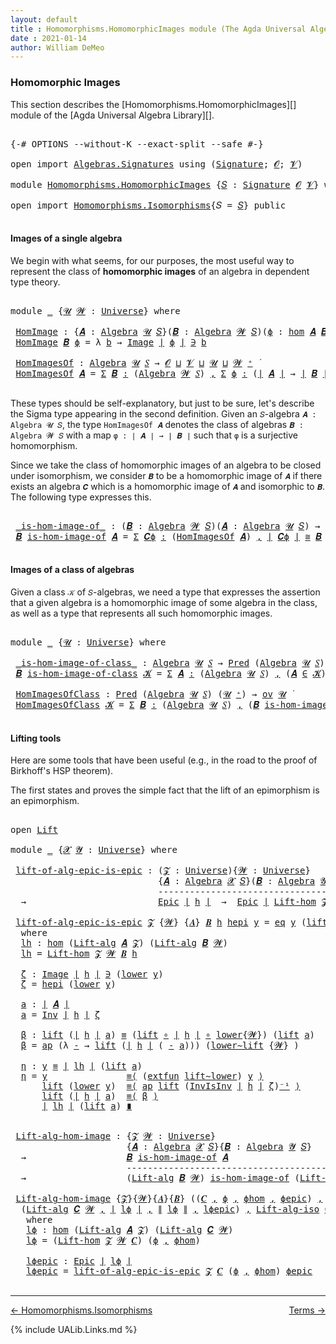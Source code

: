 ```yaml
---
layout: default
title : Homomorphisms.HomomorphicImages module (The Agda Universal Algebra Library)
date : 2021-01-14
author: William DeMeo
---
```


### <a id="homomorphic-images">Homomorphic Images</a>

This section describes the [Homomorphisms.HomomorphicImages][] module of the [Agda Universal Algebra Library][].

<pre class="Agda">

<a id="333" class="Symbol">{-#</a> <a id="337" class="Keyword">OPTIONS</a> <a id="345" class="Pragma">--without-K</a> <a id="357" class="Pragma">--exact-split</a> <a id="371" class="Pragma">--safe</a> <a id="378" class="Symbol">#-}</a>

<a id="383" class="Keyword">open</a> <a id="388" class="Keyword">import</a> <a id="395" href="Algebras.Signatures.html" class="Module">Algebras.Signatures</a> <a id="415" class="Keyword">using</a> <a id="421" class="Symbol">(</a><a id="422" href="Algebras.Signatures.html#1238" class="Function">Signature</a><a id="431" class="Symbol">;</a> <a id="433" href="Overture.Preliminaries.html#8157" class="Generalizable">𝓞</a><a id="434" class="Symbol">;</a> <a id="436" href="Universes.html#262" class="Generalizable">𝓥</a><a id="437" class="Symbol">)</a>

<a id="440" class="Keyword">module</a> <a id="447" href="Homomorphisms.HomomorphicImages.html" class="Module">Homomorphisms.HomomorphicImages</a> <a id="479" class="Symbol">{</a><a id="480" href="Homomorphisms.HomomorphicImages.html#480" class="Bound">𝑆</a> <a id="482" class="Symbol">:</a> <a id="484" href="Algebras.Signatures.html#1238" class="Function">Signature</a> <a id="494" href="Overture.Preliminaries.html#8157" class="Generalizable">𝓞</a> <a id="496" href="Universes.html#262" class="Generalizable">𝓥</a><a id="497" class="Symbol">}</a> <a id="499" class="Keyword">where</a>

<a id="506" class="Keyword">open</a> <a id="511" class="Keyword">import</a> <a id="518" href="Homomorphisms.Isomorphisms.html" class="Module">Homomorphisms.Isomorphisms</a><a id="544" class="Symbol">{</a><a id="545" class="Argument">𝑆</a> <a id="547" class="Symbol">=</a> <a id="549" href="Homomorphisms.HomomorphicImages.html#480" class="Bound">𝑆</a><a id="550" class="Symbol">}</a> <a id="552" class="Keyword">public</a>

</pre>


#### <a id="images-of-a-single-algebra">Images of a single algebra</a>

We begin with what seems, for our purposes, the most useful way to represent the class of **homomorphic images** of an algebra in dependent type theory.

<pre class="Agda">

<a id="813" class="Keyword">module</a> <a id="820" href="Homomorphisms.HomomorphicImages.html#820" class="Module">_</a> <a id="822" class="Symbol">{</a><a id="823" href="Homomorphisms.HomomorphicImages.html#823" class="Bound">𝓤</a> <a id="825" href="Homomorphisms.HomomorphicImages.html#825" class="Bound">𝓦</a> <a id="827" class="Symbol">:</a> <a id="829" href="Agda.Primitive.html#423" class="Function">Universe</a><a id="837" class="Symbol">}</a> <a id="839" class="Keyword">where</a>

 <a id="847" href="Homomorphisms.HomomorphicImages.html#847" class="Function">HomImage</a> <a id="856" class="Symbol">:</a> <a id="858" class="Symbol">{</a><a id="859" href="Homomorphisms.HomomorphicImages.html#859" class="Bound">𝑨</a> <a id="861" class="Symbol">:</a> <a id="863" href="Algebras.Algebras.html#844" class="Function">Algebra</a> <a id="871" href="Homomorphisms.HomomorphicImages.html#823" class="Bound">𝓤</a> <a id="873" href="Homomorphisms.HomomorphicImages.html#480" class="Bound">𝑆</a><a id="874" class="Symbol">}(</a><a id="876" href="Homomorphisms.HomomorphicImages.html#876" class="Bound">𝑩</a> <a id="878" class="Symbol">:</a> <a id="880" href="Algebras.Algebras.html#844" class="Function">Algebra</a> <a id="888" href="Homomorphisms.HomomorphicImages.html#825" class="Bound">𝓦</a> <a id="890" href="Homomorphisms.HomomorphicImages.html#480" class="Bound">𝑆</a><a id="891" class="Symbol">)(</a><a id="893" href="Homomorphisms.HomomorphicImages.html#893" class="Bound">ϕ</a> <a id="895" class="Symbol">:</a> <a id="897" href="Homomorphisms.Basic.html#2004" class="Function">hom</a> <a id="901" href="Homomorphisms.HomomorphicImages.html#859" class="Bound">𝑨</a> <a id="903" href="Homomorphisms.HomomorphicImages.html#876" class="Bound">𝑩</a><a id="904" class="Symbol">)</a> <a id="906" class="Symbol">→</a> <a id="908" href="Overture.Preliminaries.html#13832" class="Function Operator">∣</a> <a id="910" href="Homomorphisms.HomomorphicImages.html#876" class="Bound">𝑩</a> <a id="912" href="Overture.Preliminaries.html#13832" class="Function Operator">∣</a> <a id="914" class="Symbol">→</a> <a id="916" href="Homomorphisms.HomomorphicImages.html#823" class="Bound">𝓤</a> <a id="918" href="Agda.Primitive.html#636" class="Function Operator">⊔</a> <a id="920" href="Homomorphisms.HomomorphicImages.html#825" class="Bound">𝓦</a> <a id="922" href="Universes.html#403" class="Function Operator">̇</a>
 <a id="925" href="Homomorphisms.HomomorphicImages.html#847" class="Function">HomImage</a> <a id="934" href="Homomorphisms.HomomorphicImages.html#934" class="Bound">𝑩</a> <a id="936" href="Homomorphisms.HomomorphicImages.html#936" class="Bound">ϕ</a> <a id="938" class="Symbol">=</a> <a id="940" class="Symbol">λ</a> <a id="942" href="Homomorphisms.HomomorphicImages.html#942" class="Bound">b</a> <a id="944" class="Symbol">→</a> <a id="946" href="Overture.Inverses.html#674" class="Datatype Operator">Image</a> <a id="952" href="Overture.Preliminaries.html#13832" class="Function Operator">∣</a> <a id="954" href="Homomorphisms.HomomorphicImages.html#936" class="Bound">ϕ</a> <a id="956" href="Overture.Preliminaries.html#13832" class="Function Operator">∣</a> <a id="958" href="Overture.Inverses.html#674" class="Datatype Operator">∋</a> <a id="960" href="Homomorphisms.HomomorphicImages.html#942" class="Bound">b</a>

 <a id="964" href="Homomorphisms.HomomorphicImages.html#964" class="Function">HomImagesOf</a> <a id="976" class="Symbol">:</a> <a id="978" href="Algebras.Algebras.html#844" class="Function">Algebra</a> <a id="986" href="Homomorphisms.HomomorphicImages.html#823" class="Bound">𝓤</a> <a id="988" href="Homomorphisms.HomomorphicImages.html#480" class="Bound">𝑆</a> <a id="990" class="Symbol">→</a> <a id="992" href="Homomorphisms.HomomorphicImages.html#494" class="Bound">𝓞</a> <a id="994" href="Agda.Primitive.html#636" class="Function Operator">⊔</a> <a id="996" href="Homomorphisms.HomomorphicImages.html#496" class="Bound">𝓥</a> <a id="998" href="Agda.Primitive.html#636" class="Function Operator">⊔</a> <a id="1000" href="Homomorphisms.HomomorphicImages.html#823" class="Bound">𝓤</a> <a id="1002" href="Agda.Primitive.html#636" class="Function Operator">⊔</a> <a id="1004" href="Homomorphisms.HomomorphicImages.html#825" class="Bound">𝓦</a> <a id="1006" href="Agda.Primitive.html#606" class="Function Operator">⁺</a> <a id="1008" href="Universes.html#403" class="Function Operator">̇</a>
 <a id="1011" href="Homomorphisms.HomomorphicImages.html#964" class="Function">HomImagesOf</a> <a id="1023" href="Homomorphisms.HomomorphicImages.html#1023" class="Bound">𝑨</a> <a id="1025" class="Symbol">=</a> <a id="1027" href="MGS-MLTT.html#3074" class="Function">Σ</a> <a id="1029" href="Homomorphisms.HomomorphicImages.html#1029" class="Bound">𝑩</a> <a id="1031" href="MGS-MLTT.html#3074" class="Function">꞉</a> <a id="1033" class="Symbol">(</a><a id="1034" href="Algebras.Algebras.html#844" class="Function">Algebra</a> <a id="1042" href="Homomorphisms.HomomorphicImages.html#825" class="Bound">𝓦</a> <a id="1044" href="Homomorphisms.HomomorphicImages.html#480" class="Bound">𝑆</a><a id="1045" class="Symbol">)</a> <a id="1047" href="MGS-MLTT.html#3074" class="Function">,</a> <a id="1049" href="MGS-MLTT.html#3074" class="Function">Σ</a> <a id="1051" href="Homomorphisms.HomomorphicImages.html#1051" class="Bound">ϕ</a> <a id="1053" href="MGS-MLTT.html#3074" class="Function">꞉</a> <a id="1055" class="Symbol">(</a><a id="1056" href="Overture.Preliminaries.html#13832" class="Function Operator">∣</a> <a id="1058" href="Homomorphisms.HomomorphicImages.html#1023" class="Bound">𝑨</a> <a id="1060" href="Overture.Preliminaries.html#13832" class="Function Operator">∣</a> <a id="1062" class="Symbol">→</a> <a id="1064" href="Overture.Preliminaries.html#13832" class="Function Operator">∣</a> <a id="1066" href="Homomorphisms.HomomorphicImages.html#1029" class="Bound">𝑩</a> <a id="1068" href="Overture.Preliminaries.html#13832" class="Function Operator">∣</a><a id="1069" class="Symbol">)</a> <a id="1071" href="MGS-MLTT.html#3074" class="Function">,</a> <a id="1073" href="Homomorphisms.Basic.html#1899" class="Function">is-homomorphism</a> <a id="1089" href="Homomorphisms.HomomorphicImages.html#1023" class="Bound">𝑨</a> <a id="1091" href="Homomorphisms.HomomorphicImages.html#1029" class="Bound">𝑩</a> <a id="1093" href="Homomorphisms.HomomorphicImages.html#1051" class="Bound">ϕ</a> <a id="1095" href="MGS-MLTT.html#3515" class="Function Operator">×</a> <a id="1097" href="Overture.Inverses.html#2003" class="Function">Epic</a> <a id="1102" href="Homomorphisms.HomomorphicImages.html#1051" class="Bound">ϕ</a>

</pre>

These types should be self-explanatory, but just to be sure, let's describe the Sigma type appearing in the second definition. Given an `𝑆`-algebra `𝑨 : Algebra 𝓤 𝑆`, the type `HomImagesOf 𝑨` denotes the class of algebras `𝑩 : Algebra 𝓦 𝑆` with a map `φ : ∣ 𝑨 ∣ → ∣ 𝑩 ∣` such that `φ` is a surjective homomorphism.

Since we take the class of homomorphic images of an algebra to be closed under isomorphism, we consider `𝑩` to be a homomorphic image of `𝑨` if there exists an algebra `𝑪` which is a homomorphic image of `𝑨` and isomorphic to `𝑩`. The following type expresses this.

<pre class="Agda">

 <a id="1715" href="Homomorphisms.HomomorphicImages.html#1715" class="Function Operator">_is-hom-image-of_</a> <a id="1733" class="Symbol">:</a> <a id="1735" class="Symbol">(</a><a id="1736" href="Homomorphisms.HomomorphicImages.html#1736" class="Bound">𝑩</a> <a id="1738" class="Symbol">:</a> <a id="1740" href="Algebras.Algebras.html#844" class="Function">Algebra</a> <a id="1748" href="Homomorphisms.HomomorphicImages.html#825" class="Bound">𝓦</a> <a id="1750" href="Homomorphisms.HomomorphicImages.html#480" class="Bound">𝑆</a><a id="1751" class="Symbol">)(</a><a id="1753" href="Homomorphisms.HomomorphicImages.html#1753" class="Bound">𝑨</a> <a id="1755" class="Symbol">:</a> <a id="1757" href="Algebras.Algebras.html#844" class="Function">Algebra</a> <a id="1765" href="Homomorphisms.HomomorphicImages.html#823" class="Bound">𝓤</a> <a id="1767" href="Homomorphisms.HomomorphicImages.html#480" class="Bound">𝑆</a><a id="1768" class="Symbol">)</a> <a id="1770" class="Symbol">→</a> <a id="1772" href="Algebras.Products.html#2231" class="Function">ov</a> <a id="1775" href="Homomorphisms.HomomorphicImages.html#825" class="Bound">𝓦</a> <a id="1777" href="Agda.Primitive.html#636" class="Function Operator">⊔</a> <a id="1779" href="Homomorphisms.HomomorphicImages.html#823" class="Bound">𝓤</a> <a id="1781" href="Universes.html#403" class="Function Operator">̇</a>
 <a id="1784" href="Homomorphisms.HomomorphicImages.html#1784" class="Bound">𝑩</a> <a id="1786" href="Homomorphisms.HomomorphicImages.html#1715" class="Function Operator">is-hom-image-of</a> <a id="1802" href="Homomorphisms.HomomorphicImages.html#1802" class="Bound">𝑨</a> <a id="1804" class="Symbol">=</a> <a id="1806" href="MGS-MLTT.html#3074" class="Function">Σ</a> <a id="1808" href="Homomorphisms.HomomorphicImages.html#1808" class="Bound">𝑪ϕ</a> <a id="1811" href="MGS-MLTT.html#3074" class="Function">꞉</a> <a id="1813" class="Symbol">(</a><a id="1814" href="Homomorphisms.HomomorphicImages.html#964" class="Function">HomImagesOf</a> <a id="1826" href="Homomorphisms.HomomorphicImages.html#1802" class="Bound">𝑨</a><a id="1827" class="Symbol">)</a> <a id="1829" href="MGS-MLTT.html#3074" class="Function">,</a> <a id="1831" href="Overture.Preliminaries.html#13832" class="Function Operator">∣</a> <a id="1833" href="Homomorphisms.HomomorphicImages.html#1808" class="Bound">𝑪ϕ</a> <a id="1836" href="Overture.Preliminaries.html#13832" class="Function Operator">∣</a> <a id="1838" href="Homomorphisms.Isomorphisms.html#961" class="Function Operator">≅</a> <a id="1840" href="Homomorphisms.HomomorphicImages.html#1784" class="Bound">𝑩</a>

</pre>


#### <a id="images-of-a-class-of-algebras">Images of a class of algebras</a>

Given a class `𝒦` of `𝑆`-algebras, we need a type that expresses the assertion that a given algebra is a homomorphic image of some algebra in the class, as well as a type that represents all such homomorphic images.

<pre class="Agda">

<a id="2165" class="Keyword">module</a> <a id="2172" href="Homomorphisms.HomomorphicImages.html#2172" class="Module">_</a> <a id="2174" class="Symbol">{</a><a id="2175" href="Homomorphisms.HomomorphicImages.html#2175" class="Bound">𝓤</a> <a id="2177" class="Symbol">:</a> <a id="2179" href="Agda.Primitive.html#423" class="Function">Universe</a><a id="2187" class="Symbol">}</a> <a id="2189" class="Keyword">where</a>

 <a id="2197" href="Homomorphisms.HomomorphicImages.html#2197" class="Function Operator">_is-hom-image-of-class_</a> <a id="2221" class="Symbol">:</a> <a id="2223" href="Algebras.Algebras.html#844" class="Function">Algebra</a> <a id="2231" href="Homomorphisms.HomomorphicImages.html#2175" class="Bound">𝓤</a> <a id="2233" href="Homomorphisms.HomomorphicImages.html#480" class="Bound">𝑆</a> <a id="2235" class="Symbol">→</a> <a id="2237" href="Relations.Discrete.html#1534" class="Function">Pred</a> <a id="2242" class="Symbol">(</a><a id="2243" href="Algebras.Algebras.html#844" class="Function">Algebra</a> <a id="2251" href="Homomorphisms.HomomorphicImages.html#2175" class="Bound">𝓤</a> <a id="2253" href="Homomorphisms.HomomorphicImages.html#480" class="Bound">𝑆</a><a id="2254" class="Symbol">)(</a><a id="2256" href="Homomorphisms.HomomorphicImages.html#2175" class="Bound">𝓤</a> <a id="2258" href="Agda.Primitive.html#606" class="Function Operator">⁺</a><a id="2259" class="Symbol">)</a> <a id="2261" class="Symbol">→</a> <a id="2263" href="Algebras.Products.html#2231" class="Function">ov</a> <a id="2266" href="Homomorphisms.HomomorphicImages.html#2175" class="Bound">𝓤</a> <a id="2268" href="Universes.html#403" class="Function Operator">̇</a>
 <a id="2271" href="Homomorphisms.HomomorphicImages.html#2271" class="Bound">𝑩</a> <a id="2273" href="Homomorphisms.HomomorphicImages.html#2197" class="Function Operator">is-hom-image-of-class</a> <a id="2295" href="Homomorphisms.HomomorphicImages.html#2295" class="Bound">𝓚</a> <a id="2297" class="Symbol">=</a> <a id="2299" href="MGS-MLTT.html#3074" class="Function">Σ</a> <a id="2301" href="Homomorphisms.HomomorphicImages.html#2301" class="Bound">𝑨</a> <a id="2303" href="MGS-MLTT.html#3074" class="Function">꞉</a> <a id="2305" class="Symbol">(</a><a id="2306" href="Algebras.Algebras.html#844" class="Function">Algebra</a> <a id="2314" href="Homomorphisms.HomomorphicImages.html#2175" class="Bound">𝓤</a> <a id="2316" href="Homomorphisms.HomomorphicImages.html#480" class="Bound">𝑆</a><a id="2317" class="Symbol">)</a> <a id="2319" href="MGS-MLTT.html#3074" class="Function">,</a> <a id="2321" class="Symbol">(</a><a id="2322" href="Homomorphisms.HomomorphicImages.html#2301" class="Bound">𝑨</a> <a id="2324" href="Relations.Discrete.html#2402" class="Function Operator">∈</a> <a id="2326" href="Homomorphisms.HomomorphicImages.html#2295" class="Bound">𝓚</a><a id="2327" class="Symbol">)</a> <a id="2329" href="MGS-MLTT.html#3515" class="Function Operator">×</a> <a id="2331" class="Symbol">(</a><a id="2332" href="Homomorphisms.HomomorphicImages.html#2271" class="Bound">𝑩</a> <a id="2334" href="Homomorphisms.HomomorphicImages.html#1715" class="Function Operator">is-hom-image-of</a> <a id="2350" href="Homomorphisms.HomomorphicImages.html#2301" class="Bound">𝑨</a><a id="2351" class="Symbol">)</a>

 <a id="2355" href="Homomorphisms.HomomorphicImages.html#2355" class="Function">HomImagesOfClass</a> <a id="2372" class="Symbol">:</a> <a id="2374" href="Relations.Discrete.html#1534" class="Function">Pred</a> <a id="2379" class="Symbol">(</a><a id="2380" href="Algebras.Algebras.html#844" class="Function">Algebra</a> <a id="2388" href="Homomorphisms.HomomorphicImages.html#2175" class="Bound">𝓤</a> <a id="2390" href="Homomorphisms.HomomorphicImages.html#480" class="Bound">𝑆</a><a id="2391" class="Symbol">)</a> <a id="2393" class="Symbol">(</a><a id="2394" href="Homomorphisms.HomomorphicImages.html#2175" class="Bound">𝓤</a> <a id="2396" href="Agda.Primitive.html#606" class="Function Operator">⁺</a><a id="2397" class="Symbol">)</a> <a id="2399" class="Symbol">→</a> <a id="2401" href="Algebras.Products.html#2231" class="Function">ov</a> <a id="2404" href="Homomorphisms.HomomorphicImages.html#2175" class="Bound">𝓤</a> <a id="2406" href="Universes.html#403" class="Function Operator">̇</a>
 <a id="2409" href="Homomorphisms.HomomorphicImages.html#2355" class="Function">HomImagesOfClass</a> <a id="2426" href="Homomorphisms.HomomorphicImages.html#2426" class="Bound">𝓚</a> <a id="2428" class="Symbol">=</a> <a id="2430" href="MGS-MLTT.html#3074" class="Function">Σ</a> <a id="2432" href="Homomorphisms.HomomorphicImages.html#2432" class="Bound">𝑩</a> <a id="2434" href="MGS-MLTT.html#3074" class="Function">꞉</a> <a id="2436" class="Symbol">(</a><a id="2437" href="Algebras.Algebras.html#844" class="Function">Algebra</a> <a id="2445" href="Homomorphisms.HomomorphicImages.html#2175" class="Bound">𝓤</a> <a id="2447" href="Homomorphisms.HomomorphicImages.html#480" class="Bound">𝑆</a><a id="2448" class="Symbol">)</a> <a id="2450" href="MGS-MLTT.html#3074" class="Function">,</a> <a id="2452" class="Symbol">(</a><a id="2453" href="Homomorphisms.HomomorphicImages.html#2432" class="Bound">𝑩</a> <a id="2455" href="Homomorphisms.HomomorphicImages.html#2197" class="Function Operator">is-hom-image-of-class</a> <a id="2477" href="Homomorphisms.HomomorphicImages.html#2426" class="Bound">𝓚</a><a id="2478" class="Symbol">)</a>

</pre>



#### <a id="lifting-tools">Lifting tools</a>

Here are some tools that have been useful (e.g., in the road to the proof of Birkhoff's HSP theorem).

The first states and proves the simple fact that the lift of an epimorphism is an epimorphism.

<pre class="Agda">

<a id="2754" class="Keyword">open</a> <a id="2759" href="Overture.Lifts.html#2467" class="Module">Lift</a>

<a id="2765" class="Keyword">module</a> <a id="2772" href="Homomorphisms.HomomorphicImages.html#2772" class="Module">_</a> <a id="2774" class="Symbol">{</a><a id="2775" href="Homomorphisms.HomomorphicImages.html#2775" class="Bound">𝓧</a> <a id="2777" href="Homomorphisms.HomomorphicImages.html#2777" class="Bound">𝓨</a> <a id="2779" class="Symbol">:</a> <a id="2781" href="Agda.Primitive.html#423" class="Function">Universe</a><a id="2789" class="Symbol">}</a> <a id="2791" class="Keyword">where</a>

 <a id="2799" href="Homomorphisms.HomomorphicImages.html#2799" class="Function">lift-of-alg-epic-is-epic</a> <a id="2824" class="Symbol">:</a> <a id="2826" class="Symbol">(</a><a id="2827" href="Homomorphisms.HomomorphicImages.html#2827" class="Bound">𝓩</a> <a id="2829" class="Symbol">:</a> <a id="2831" href="Agda.Primitive.html#423" class="Function">Universe</a><a id="2839" class="Symbol">){</a><a id="2841" href="Homomorphisms.HomomorphicImages.html#2841" class="Bound">𝓦</a> <a id="2843" class="Symbol">:</a> <a id="2845" href="Agda.Primitive.html#423" class="Function">Universe</a><a id="2853" class="Symbol">}</a>
                            <a id="2883" class="Symbol">{</a><a id="2884" href="Homomorphisms.HomomorphicImages.html#2884" class="Bound">𝑨</a> <a id="2886" class="Symbol">:</a> <a id="2888" href="Algebras.Algebras.html#844" class="Function">Algebra</a> <a id="2896" href="Homomorphisms.HomomorphicImages.html#2775" class="Bound">𝓧</a> <a id="2898" href="Homomorphisms.HomomorphicImages.html#480" class="Bound">𝑆</a><a id="2899" class="Symbol">}(</a><a id="2901" href="Homomorphisms.HomomorphicImages.html#2901" class="Bound">𝑩</a> <a id="2903" class="Symbol">:</a> <a id="2905" href="Algebras.Algebras.html#844" class="Function">Algebra</a> <a id="2913" href="Homomorphisms.HomomorphicImages.html#2777" class="Bound">𝓨</a> <a id="2915" href="Homomorphisms.HomomorphicImages.html#480" class="Bound">𝑆</a><a id="2916" class="Symbol">)(</a><a id="2918" href="Homomorphisms.HomomorphicImages.html#2918" class="Bound">h</a> <a id="2920" class="Symbol">:</a> <a id="2922" href="Homomorphisms.Basic.html#2004" class="Function">hom</a> <a id="2926" href="Homomorphisms.HomomorphicImages.html#2884" class="Bound">𝑨</a> <a id="2928" href="Homomorphisms.HomomorphicImages.html#2901" class="Bound">𝑩</a><a id="2929" class="Symbol">)</a>
                            <a id="2959" class="Comment">-----------------------------------------------</a>
  <a id="3009" class="Symbol">→</a>                         <a id="3035" href="Overture.Inverses.html#2003" class="Function">Epic</a> <a id="3040" href="Overture.Preliminaries.html#13832" class="Function Operator">∣</a> <a id="3042" href="Homomorphisms.HomomorphicImages.html#2918" class="Bound">h</a> <a id="3044" href="Overture.Preliminaries.html#13832" class="Function Operator">∣</a>  <a id="3047" class="Symbol">→</a>  <a id="3050" href="Overture.Inverses.html#2003" class="Function">Epic</a> <a id="3055" href="Overture.Preliminaries.html#13832" class="Function Operator">∣</a> <a id="3057" href="Homomorphisms.Isomorphisms.html#2879" class="Function">Lift-hom</a> <a id="3066" href="Homomorphisms.HomomorphicImages.html#2827" class="Bound">𝓩</a> <a id="3068" href="Homomorphisms.HomomorphicImages.html#2841" class="Bound">𝓦</a> <a id="3070" href="Homomorphisms.HomomorphicImages.html#2901" class="Bound">𝑩</a> <a id="3072" href="Homomorphisms.HomomorphicImages.html#2918" class="Bound">h</a> <a id="3074" href="Overture.Preliminaries.html#13832" class="Function Operator">∣</a>

 <a id="3078" href="Homomorphisms.HomomorphicImages.html#2799" class="Function">lift-of-alg-epic-is-epic</a> <a id="3103" href="Homomorphisms.HomomorphicImages.html#3103" class="Bound">𝓩</a> <a id="3105" class="Symbol">{</a><a id="3106" href="Homomorphisms.HomomorphicImages.html#3106" class="Bound">𝓦</a><a id="3107" class="Symbol">}</a> <a id="3109" class="Symbol">{</a><a id="3110" href="Homomorphisms.HomomorphicImages.html#3110" class="Bound">𝑨</a><a id="3111" class="Symbol">}</a> <a id="3113" href="Homomorphisms.HomomorphicImages.html#3113" class="Bound">𝑩</a> <a id="3115" href="Homomorphisms.HomomorphicImages.html#3115" class="Bound">h</a> <a id="3117" href="Homomorphisms.HomomorphicImages.html#3117" class="Bound">hepi</a> <a id="3122" href="Homomorphisms.HomomorphicImages.html#3122" class="Bound">y</a> <a id="3124" class="Symbol">=</a> <a id="3126" href="Overture.Inverses.html#750" class="InductiveConstructor">eq</a> <a id="3129" href="Homomorphisms.HomomorphicImages.html#3122" class="Bound">y</a> <a id="3131" class="Symbol">(</a><a id="3132" href="Overture.Lifts.html#2529" class="InductiveConstructor">lift</a> <a id="3137" href="Homomorphisms.HomomorphicImages.html#3270" class="Function">a</a><a id="3138" class="Symbol">)</a> <a id="3140" href="Homomorphisms.HomomorphicImages.html#3415" class="Function">η</a>
  <a id="3144" class="Keyword">where</a>
  <a id="3152" href="Homomorphisms.HomomorphicImages.html#3152" class="Function">lh</a> <a id="3155" class="Symbol">:</a> <a id="3157" href="Homomorphisms.Basic.html#2004" class="Function">hom</a> <a id="3161" class="Symbol">(</a><a id="3162" href="Algebras.Algebras.html#4135" class="Function">Lift-alg</a> <a id="3171" href="Homomorphisms.HomomorphicImages.html#3110" class="Bound">𝑨</a> <a id="3173" href="Homomorphisms.HomomorphicImages.html#3103" class="Bound">𝓩</a><a id="3174" class="Symbol">)</a> <a id="3176" class="Symbol">(</a><a id="3177" href="Algebras.Algebras.html#4135" class="Function">Lift-alg</a> <a id="3186" href="Homomorphisms.HomomorphicImages.html#3113" class="Bound">𝑩</a> <a id="3188" href="Homomorphisms.HomomorphicImages.html#3106" class="Bound">𝓦</a><a id="3189" class="Symbol">)</a>
  <a id="3193" href="Homomorphisms.HomomorphicImages.html#3152" class="Function">lh</a> <a id="3196" class="Symbol">=</a> <a id="3198" href="Homomorphisms.Isomorphisms.html#2879" class="Function">Lift-hom</a> <a id="3207" href="Homomorphisms.HomomorphicImages.html#3103" class="Bound">𝓩</a> <a id="3209" href="Homomorphisms.HomomorphicImages.html#3106" class="Bound">𝓦</a> <a id="3211" href="Homomorphisms.HomomorphicImages.html#3113" class="Bound">𝑩</a> <a id="3213" href="Homomorphisms.HomomorphicImages.html#3115" class="Bound">h</a>

  <a id="3218" href="Homomorphisms.HomomorphicImages.html#3218" class="Function">ζ</a> <a id="3220" class="Symbol">:</a> <a id="3222" href="Overture.Inverses.html#674" class="Datatype Operator">Image</a> <a id="3228" href="Overture.Preliminaries.html#13832" class="Function Operator">∣</a> <a id="3230" href="Homomorphisms.HomomorphicImages.html#3115" class="Bound">h</a> <a id="3232" href="Overture.Preliminaries.html#13832" class="Function Operator">∣</a> <a id="3234" href="Overture.Inverses.html#674" class="Datatype Operator">∋</a> <a id="3236" class="Symbol">(</a><a id="3237" href="Overture.Lifts.html#2541" class="Field">lower</a> <a id="3243" href="Homomorphisms.HomomorphicImages.html#3122" class="Bound">y</a><a id="3244" class="Symbol">)</a>
  <a id="3248" href="Homomorphisms.HomomorphicImages.html#3218" class="Function">ζ</a> <a id="3250" class="Symbol">=</a> <a id="3252" href="Homomorphisms.HomomorphicImages.html#3117" class="Bound">hepi</a> <a id="3257" class="Symbol">(</a><a id="3258" href="Overture.Lifts.html#2541" class="Field">lower</a> <a id="3264" href="Homomorphisms.HomomorphicImages.html#3122" class="Bound">y</a><a id="3265" class="Symbol">)</a>

  <a id="3270" href="Homomorphisms.HomomorphicImages.html#3270" class="Function">a</a> <a id="3272" class="Symbol">:</a> <a id="3274" href="Overture.Preliminaries.html#13832" class="Function Operator">∣</a> <a id="3276" href="Homomorphisms.HomomorphicImages.html#3110" class="Bound">𝑨</a> <a id="3278" href="Overture.Preliminaries.html#13832" class="Function Operator">∣</a>
  <a id="3282" href="Homomorphisms.HomomorphicImages.html#3270" class="Function">a</a> <a id="3284" class="Symbol">=</a> <a id="3286" href="Overture.Inverses.html#1486" class="Function">Inv</a> <a id="3290" href="Overture.Preliminaries.html#13832" class="Function Operator">∣</a> <a id="3292" href="Homomorphisms.HomomorphicImages.html#3115" class="Bound">h</a> <a id="3294" href="Overture.Preliminaries.html#13832" class="Function Operator">∣</a> <a id="3296" href="Homomorphisms.HomomorphicImages.html#3218" class="Function">ζ</a>

  <a id="3301" href="Homomorphisms.HomomorphicImages.html#3301" class="Function">β</a> <a id="3303" class="Symbol">:</a> <a id="3305" href="Overture.Lifts.html#2529" class="InductiveConstructor">lift</a> <a id="3310" class="Symbol">(</a><a id="3311" href="Overture.Preliminaries.html#13832" class="Function Operator">∣</a> <a id="3313" href="Homomorphisms.HomomorphicImages.html#3115" class="Bound">h</a> <a id="3315" href="Overture.Preliminaries.html#13832" class="Function Operator">∣</a> <a id="3317" href="Homomorphisms.HomomorphicImages.html#3270" class="Function">a</a><a id="3318" class="Symbol">)</a> <a id="3320" href="Overture.Equality.html#2388" class="Datatype Operator">≡</a> <a id="3322" class="Symbol">(</a><a id="3323" href="Overture.Lifts.html#2529" class="InductiveConstructor">lift</a> <a id="3328" href="MGS-MLTT.html#3813" class="Function Operator">∘</a> <a id="3330" href="Overture.Preliminaries.html#13832" class="Function Operator">∣</a> <a id="3332" href="Homomorphisms.HomomorphicImages.html#3115" class="Bound">h</a> <a id="3334" href="Overture.Preliminaries.html#13832" class="Function Operator">∣</a> <a id="3336" href="MGS-MLTT.html#3813" class="Function Operator">∘</a> <a id="3338" href="Overture.Lifts.html#2541" class="Field">lower</a><a id="3343" class="Symbol">{</a><a id="3344" href="Homomorphisms.HomomorphicImages.html#3106" class="Bound">𝓦</a><a id="3345" class="Symbol">})</a> <a id="3348" class="Symbol">(</a><a id="3349" href="Overture.Lifts.html#2529" class="InductiveConstructor">lift</a> <a id="3354" href="Homomorphisms.HomomorphicImages.html#3270" class="Function">a</a><a id="3355" class="Symbol">)</a>
  <a id="3359" href="Homomorphisms.HomomorphicImages.html#3301" class="Function">β</a> <a id="3361" class="Symbol">=</a> <a id="3363" href="MGS-MLTT.html#6613" class="Function">ap</a> <a id="3366" class="Symbol">(λ</a> <a id="3369" href="Homomorphisms.HomomorphicImages.html#3369" class="Bound">-</a> <a id="3371" class="Symbol">→</a> <a id="3373" href="Overture.Lifts.html#2529" class="InductiveConstructor">lift</a> <a id="3378" class="Symbol">(</a><a id="3379" href="Overture.Preliminaries.html#13832" class="Function Operator">∣</a> <a id="3381" href="Homomorphisms.HomomorphicImages.html#3115" class="Bound">h</a> <a id="3383" href="Overture.Preliminaries.html#13832" class="Function Operator">∣</a> <a id="3385" class="Symbol">(</a> <a id="3387" href="Homomorphisms.HomomorphicImages.html#3369" class="Bound">-</a> <a id="3389" href="Homomorphisms.HomomorphicImages.html#3270" class="Function">a</a><a id="3390" class="Symbol">)))</a> <a id="3394" class="Symbol">(</a><a id="3395" href="Overture.Lifts.html#3079" class="Function">lower∼lift</a> <a id="3406" class="Symbol">{</a><a id="3407" href="Homomorphisms.HomomorphicImages.html#3106" class="Bound">𝓦</a><a id="3408" class="Symbol">}</a> <a id="3410" class="Symbol">)</a>

  <a id="3415" href="Homomorphisms.HomomorphicImages.html#3415" class="Function">η</a> <a id="3417" class="Symbol">:</a> <a id="3419" href="Homomorphisms.HomomorphicImages.html#3122" class="Bound">y</a> <a id="3421" href="Overture.Equality.html#2388" class="Datatype Operator">≡</a> <a id="3423" href="Overture.Preliminaries.html#13832" class="Function Operator">∣</a> <a id="3425" href="Homomorphisms.HomomorphicImages.html#3152" class="Function">lh</a> <a id="3428" href="Overture.Preliminaries.html#13832" class="Function Operator">∣</a> <a id="3430" class="Symbol">(</a><a id="3431" href="Overture.Lifts.html#2529" class="InductiveConstructor">lift</a> <a id="3436" href="Homomorphisms.HomomorphicImages.html#3270" class="Function">a</a><a id="3437" class="Symbol">)</a>
  <a id="3441" href="Homomorphisms.HomomorphicImages.html#3415" class="Function">η</a> <a id="3443" class="Symbol">=</a> <a id="3445" href="Homomorphisms.HomomorphicImages.html#3122" class="Bound">y</a>               <a id="3461" href="MGS-MLTT.html#5997" class="Function Operator">≡⟨</a> <a id="3464" class="Symbol">(</a><a id="3465" href="Overture.Extensionality.html#6472" class="Function">extfun</a> <a id="3472" href="Overture.Lifts.html#2989" class="Function">lift∼lower</a><a id="3482" class="Symbol">)</a> <a id="3484" href="Homomorphisms.HomomorphicImages.html#3122" class="Bound">y</a> <a id="3486" href="MGS-MLTT.html#5997" class="Function Operator">⟩</a>
      <a id="3494" href="Overture.Lifts.html#2529" class="InductiveConstructor">lift</a> <a id="3499" class="Symbol">(</a><a id="3500" href="Overture.Lifts.html#2541" class="Field">lower</a> <a id="3506" href="Homomorphisms.HomomorphicImages.html#3122" class="Bound">y</a><a id="3507" class="Symbol">)</a>  <a id="3510" href="MGS-MLTT.html#5997" class="Function Operator">≡⟨</a> <a id="3513" href="MGS-MLTT.html#6613" class="Function">ap</a> <a id="3516" href="Overture.Lifts.html#2529" class="InductiveConstructor">lift</a> <a id="3521" class="Symbol">(</a><a id="3522" href="Overture.Inverses.html#1678" class="Function">InvIsInv</a> <a id="3531" href="Overture.Preliminaries.html#13832" class="Function Operator">∣</a> <a id="3533" href="Homomorphisms.HomomorphicImages.html#3115" class="Bound">h</a> <a id="3535" href="Overture.Preliminaries.html#13832" class="Function Operator">∣</a> <a id="3537" href="Homomorphisms.HomomorphicImages.html#3218" class="Function">ζ</a><a id="3538" class="Symbol">)</a><a id="3539" href="MGS-MLTT.html#6125" class="Function Operator">⁻¹</a> <a id="3542" href="MGS-MLTT.html#5997" class="Function Operator">⟩</a>
      <a id="3550" href="Overture.Lifts.html#2529" class="InductiveConstructor">lift</a> <a id="3555" class="Symbol">(</a><a id="3556" href="Overture.Preliminaries.html#13832" class="Function Operator">∣</a> <a id="3558" href="Homomorphisms.HomomorphicImages.html#3115" class="Bound">h</a> <a id="3560" href="Overture.Preliminaries.html#13832" class="Function Operator">∣</a> <a id="3562" href="Homomorphisms.HomomorphicImages.html#3270" class="Function">a</a><a id="3563" class="Symbol">)</a>  <a id="3566" href="MGS-MLTT.html#5997" class="Function Operator">≡⟨</a> <a id="3569" href="Homomorphisms.HomomorphicImages.html#3301" class="Function">β</a> <a id="3571" href="MGS-MLTT.html#5997" class="Function Operator">⟩</a>
      <a id="3579" href="Overture.Preliminaries.html#13832" class="Function Operator">∣</a> <a id="3581" href="Homomorphisms.HomomorphicImages.html#3152" class="Function">lh</a> <a id="3584" href="Overture.Preliminaries.html#13832" class="Function Operator">∣</a> <a id="3586" class="Symbol">(</a><a id="3587" href="Overture.Lifts.html#2529" class="InductiveConstructor">lift</a> <a id="3592" href="Homomorphisms.HomomorphicImages.html#3270" class="Function">a</a><a id="3593" class="Symbol">)</a> <a id="3595" href="MGS-MLTT.html#6079" class="Function Operator">∎</a>


 <a id="3600" href="Homomorphisms.HomomorphicImages.html#3600" class="Function">Lift-alg-hom-image</a> <a id="3619" class="Symbol">:</a> <a id="3621" class="Symbol">{</a><a id="3622" href="Homomorphisms.HomomorphicImages.html#3622" class="Bound">𝓩</a> <a id="3624" href="Homomorphisms.HomomorphicImages.html#3624" class="Bound">𝓦</a> <a id="3626" class="Symbol">:</a> <a id="3628" href="Agda.Primitive.html#423" class="Function">Universe</a><a id="3636" class="Symbol">}</a>
                      <a id="3660" class="Symbol">{</a><a id="3661" href="Homomorphisms.HomomorphicImages.html#3661" class="Bound">𝑨</a> <a id="3663" class="Symbol">:</a> <a id="3665" href="Algebras.Algebras.html#844" class="Function">Algebra</a> <a id="3673" href="Homomorphisms.HomomorphicImages.html#2775" class="Bound">𝓧</a> <a id="3675" href="Homomorphisms.HomomorphicImages.html#480" class="Bound">𝑆</a><a id="3676" class="Symbol">}{</a><a id="3678" href="Homomorphisms.HomomorphicImages.html#3678" class="Bound">𝑩</a> <a id="3680" class="Symbol">:</a> <a id="3682" href="Algebras.Algebras.html#844" class="Function">Algebra</a> <a id="3690" href="Homomorphisms.HomomorphicImages.html#2777" class="Bound">𝓨</a> <a id="3692" href="Homomorphisms.HomomorphicImages.html#480" class="Bound">𝑆</a><a id="3693" class="Symbol">}</a>
  <a id="3697" class="Symbol">→</a>                   <a id="3717" href="Homomorphisms.HomomorphicImages.html#3678" class="Bound">𝑩</a> <a id="3719" href="Homomorphisms.HomomorphicImages.html#1715" class="Function Operator">is-hom-image-of</a> <a id="3735" href="Homomorphisms.HomomorphicImages.html#3661" class="Bound">𝑨</a>
                      <a id="3759" class="Comment">-----------------------------------------------</a>
  <a id="3809" class="Symbol">→</a>                   <a id="3829" class="Symbol">(</a><a id="3830" href="Algebras.Algebras.html#4135" class="Function">Lift-alg</a> <a id="3839" href="Homomorphisms.HomomorphicImages.html#3678" class="Bound">𝑩</a> <a id="3841" href="Homomorphisms.HomomorphicImages.html#3624" class="Bound">𝓦</a><a id="3842" class="Symbol">)</a> <a id="3844" href="Homomorphisms.HomomorphicImages.html#1715" class="Function Operator">is-hom-image-of</a> <a id="3860" class="Symbol">(</a><a id="3861" href="Algebras.Algebras.html#4135" class="Function">Lift-alg</a> <a id="3870" href="Homomorphisms.HomomorphicImages.html#3661" class="Bound">𝑨</a> <a id="3872" href="Homomorphisms.HomomorphicImages.html#3622" class="Bound">𝓩</a><a id="3873" class="Symbol">)</a>

 <a id="3877" href="Homomorphisms.HomomorphicImages.html#3600" class="Function">Lift-alg-hom-image</a> <a id="3896" class="Symbol">{</a><a id="3897" href="Homomorphisms.HomomorphicImages.html#3897" class="Bound">𝓩</a><a id="3898" class="Symbol">}{</a><a id="3900" href="Homomorphisms.HomomorphicImages.html#3900" class="Bound">𝓦</a><a id="3901" class="Symbol">}{</a><a id="3903" href="Homomorphisms.HomomorphicImages.html#3903" class="Bound">𝑨</a><a id="3904" class="Symbol">}{</a><a id="3906" href="Homomorphisms.HomomorphicImages.html#3906" class="Bound">𝑩</a><a id="3907" class="Symbol">}</a> <a id="3909" class="Symbol">((</a><a id="3911" href="Homomorphisms.HomomorphicImages.html#3911" class="Bound">𝑪</a> <a id="3913" href="Overture.Preliminaries.html#13136" class="InductiveConstructor Operator">,</a> <a id="3915" href="Homomorphisms.HomomorphicImages.html#3915" class="Bound">ϕ</a> <a id="3917" href="Overture.Preliminaries.html#13136" class="InductiveConstructor Operator">,</a> <a id="3919" href="Homomorphisms.HomomorphicImages.html#3919" class="Bound">ϕhom</a> <a id="3924" href="Overture.Preliminaries.html#13136" class="InductiveConstructor Operator">,</a> <a id="3926" href="Homomorphisms.HomomorphicImages.html#3926" class="Bound">ϕepic</a><a id="3931" class="Symbol">)</a> <a id="3933" href="Overture.Preliminaries.html#13136" class="InductiveConstructor Operator">,</a> <a id="3935" href="Homomorphisms.HomomorphicImages.html#3935" class="Bound">C≅B</a><a id="3938" class="Symbol">)</a> <a id="3940" class="Symbol">=</a>
  <a id="3944" class="Symbol">(</a><a id="3945" href="Algebras.Algebras.html#4135" class="Function">Lift-alg</a> <a id="3954" href="Homomorphisms.HomomorphicImages.html#3911" class="Bound">𝑪</a> <a id="3956" href="Homomorphisms.HomomorphicImages.html#3900" class="Bound">𝓦</a> <a id="3958" href="Overture.Preliminaries.html#13136" class="InductiveConstructor Operator">,</a> <a id="3960" href="Overture.Preliminaries.html#13832" class="Function Operator">∣</a> <a id="3962" href="Homomorphisms.HomomorphicImages.html#4017" class="Function">lϕ</a> <a id="3965" href="Overture.Preliminaries.html#13832" class="Function Operator">∣</a> <a id="3967" href="Overture.Preliminaries.html#13136" class="InductiveConstructor Operator">,</a> <a id="3969" href="Overture.Preliminaries.html#13884" class="Function Operator">∥</a> <a id="3971" href="Homomorphisms.HomomorphicImages.html#4017" class="Function">lϕ</a> <a id="3974" href="Overture.Preliminaries.html#13884" class="Function Operator">∥</a> <a id="3976" href="Overture.Preliminaries.html#13136" class="InductiveConstructor Operator">,</a> <a id="3978" href="Homomorphisms.HomomorphicImages.html#4096" class="Function">lϕepic</a><a id="3984" class="Symbol">)</a> <a id="3986" href="Overture.Preliminaries.html#13136" class="InductiveConstructor Operator">,</a> <a id="3988" href="Homomorphisms.Isomorphisms.html#3386" class="Function">Lift-alg-iso</a> <a id="4001" href="Homomorphisms.HomomorphicImages.html#3935" class="Bound">C≅B</a>
   <a id="4008" class="Keyword">where</a>
   <a id="4017" href="Homomorphisms.HomomorphicImages.html#4017" class="Function">lϕ</a> <a id="4020" class="Symbol">:</a> <a id="4022" href="Homomorphisms.Basic.html#2004" class="Function">hom</a> <a id="4026" class="Symbol">(</a><a id="4027" href="Algebras.Algebras.html#4135" class="Function">Lift-alg</a> <a id="4036" href="Homomorphisms.HomomorphicImages.html#3903" class="Bound">𝑨</a> <a id="4038" href="Homomorphisms.HomomorphicImages.html#3897" class="Bound">𝓩</a><a id="4039" class="Symbol">)</a> <a id="4041" class="Symbol">(</a><a id="4042" href="Algebras.Algebras.html#4135" class="Function">Lift-alg</a> <a id="4051" href="Homomorphisms.HomomorphicImages.html#3911" class="Bound">𝑪</a> <a id="4053" href="Homomorphisms.HomomorphicImages.html#3900" class="Bound">𝓦</a><a id="4054" class="Symbol">)</a>
   <a id="4059" href="Homomorphisms.HomomorphicImages.html#4017" class="Function">lϕ</a> <a id="4062" class="Symbol">=</a> <a id="4064" class="Symbol">(</a><a id="4065" href="Homomorphisms.Isomorphisms.html#2879" class="Function">Lift-hom</a> <a id="4074" href="Homomorphisms.HomomorphicImages.html#3897" class="Bound">𝓩</a> <a id="4076" href="Homomorphisms.HomomorphicImages.html#3900" class="Bound">𝓦</a> <a id="4078" href="Homomorphisms.HomomorphicImages.html#3911" class="Bound">𝑪</a><a id="4079" class="Symbol">)</a> <a id="4081" class="Symbol">(</a><a id="4082" href="Homomorphisms.HomomorphicImages.html#3915" class="Bound">ϕ</a> <a id="4084" href="Overture.Preliminaries.html#13136" class="InductiveConstructor Operator">,</a> <a id="4086" href="Homomorphisms.HomomorphicImages.html#3919" class="Bound">ϕhom</a><a id="4090" class="Symbol">)</a>

   <a id="4096" href="Homomorphisms.HomomorphicImages.html#4096" class="Function">lϕepic</a> <a id="4103" class="Symbol">:</a> <a id="4105" href="Overture.Inverses.html#2003" class="Function">Epic</a> <a id="4110" href="Overture.Preliminaries.html#13832" class="Function Operator">∣</a> <a id="4112" href="Homomorphisms.HomomorphicImages.html#4017" class="Function">lϕ</a> <a id="4115" href="Overture.Preliminaries.html#13832" class="Function Operator">∣</a>
   <a id="4120" href="Homomorphisms.HomomorphicImages.html#4096" class="Function">lϕepic</a> <a id="4127" class="Symbol">=</a> <a id="4129" href="Homomorphisms.HomomorphicImages.html#2799" class="Function">lift-of-alg-epic-is-epic</a> <a id="4154" href="Homomorphisms.HomomorphicImages.html#3897" class="Bound">𝓩</a> <a id="4156" href="Homomorphisms.HomomorphicImages.html#3911" class="Bound">𝑪</a> <a id="4158" class="Symbol">(</a><a id="4159" href="Homomorphisms.HomomorphicImages.html#3915" class="Bound">ϕ</a> <a id="4161" href="Overture.Preliminaries.html#13136" class="InductiveConstructor Operator">,</a> <a id="4163" href="Homomorphisms.HomomorphicImages.html#3919" class="Bound">ϕhom</a><a id="4167" class="Symbol">)</a> <a id="4169" href="Homomorphisms.HomomorphicImages.html#3926" class="Bound">ϕepic</a>

</pre>

--------------------------------------

[← Homomorphisms.Isomorphisms](Homomorphisms.Isomorphisms.html)
<span style="float:right;">[Terms →](Terms.html)</span>

{% include UALib.Links.md %}
